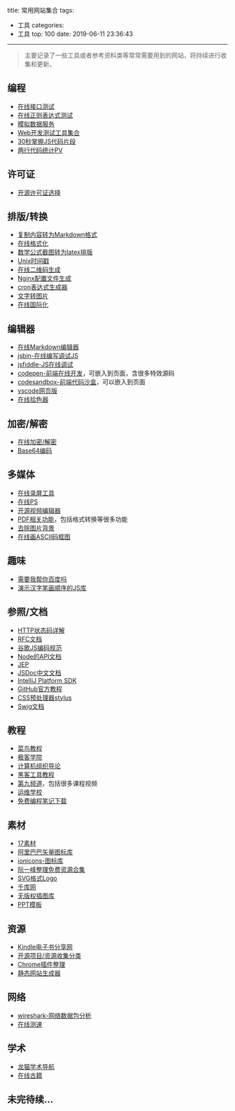 title: 常用网站集合
tags:
  - 工具
categories:
  - 工具
top: 100
date: 2019-06-11 23:36:43
---
> 主要记录了一些工具或者参考资料类等常常需要用到的网站，将持续进行收集和更新。

<!-- more -->
## 编程
* [在线接口测试](http://www.atool9.com/httptest.php)
* [在线正则表达式测试](http://tool.oschina.net/regex/)
* [模拟数据服务](https://www.easy-mock.com/docs)
* [Web开发测试工具集合](https://my.oschina.net/editorial-story/blog/1512299?from=20170820)
* [30秒掌握JS代码片段](https://30secondsofcode.org/)
* [两行代码统计PV](http://busuanzi.ibruce.info/)

## 许可证
* [开源许可证选择](https://choosealicense.com)

## 排版/转换
* [复制内容转为Markdown格式](https://euangoddard.github.io/clipboard2markdown)
* [在线格式化](http://tool.oschina.net/codeformat/js/)
* [数学公式截图转为latex排版](https://mathpix.com/)
* [Unix时间戳](http://tool.chinaz.com/Tools/unixtime.aspx)
* [在线二维码生成](http://www.liantu.com/)
* [Nginx配置文件生成](https://nginxconfig.io/)
* [cron表达式生成器](http://cron.qqe2.com/)
* [文字转图片](https://www.qt86.com/22)
* [在线国际化](https://i18ns.com/zh/index.html)

## 编辑器
* [在线Markdown编辑器](https://www.zybuluo.com/mdeditor)
* [jsbin-在线编写调试JS](https://jsbin.com)
* [jsfiddle-JS在线调试](http://jsfiddle.net/)
* [codepen-前端在线开发](https://codepen.io/)，可嵌入到页面，含很多特效源码
* [codesandbox-前端代码沙盒](https://codesandbox.io/docs/embedding)，可以嵌入到页面
* [vscode网页版](https://microsoft.github.io/monaco-editor/index.html)
* [在线拾色器](https://www.w3cschool.cn/tools/index?name=cpicker)

## 加密/解密
* [在线加密/解密](http://tool.chacuo.net/cryptaes)
* [Base64编码](https://www.sojson.com/base64.html)

## 多媒体
* [在线录屏工具](https://screenrecord.43z.one/)
* [在线PS](https://www.uupoop.com/)
* [开源视频编辑器](https://kdenlive.org/en/)
* [PDF相关功能](https://www.ilovepdf.com/)，包括格式转换等很多功能
* [去除图片背景](https://www.remove.bg/)
* [在线画ASCII码框图](http://asciiflow.com)

## 趣味
* [需要我帮你百度吗](https://lmbtfy.cn/)
* [演示汉字笔画顺序的JS库](https://chanind.github.io/hanzi-writer/docs.html)

## 参照/文档
* [HTTP状态码详解](http://tool.oschina.net/commons?type=5)
* [RFC文档](http://www.rfcreader.com/)
* [谷歌JS编码规范](https://google.github.io/styleguide/jsguide.html)
* [Node的API文档](https://nodejs.org/api/stream.html)
* [JEP](http://openjdk.java.net/jeps/0)
* [JSDoc中文文档](https://www.html.cn/doc/jsdoc/index.html)
* [IntelliJ Platform SDK ](http://www.jetbrains.org/intellij/sdk/docs/welcome.html)
* [GitHub官方教程](https://lab.github.com/courses)
* [CSS预处理器stylus](http://stylus-lang.com/)
* [Swig文档](http://node-swig.github.io/swig-templates/docs/)

## 教程
* [菜鸟教程](https://www.runoob.com)
* [极客学院](http://wiki.jikexueyuan.com/)
* [计算机组织导论](http://bob.cs.sonoma.edu/)
* [黑客工具教程](https://hacker-tools.github.io/lectures)
* [第九频道](https://channel9.msdn.com/Browse/AllContent)，包括很多课程视频
* [运维学校](http://www.opsschool.org/)
* [免费编程笔记下载](https://goalkicker.com/)

## 素材
* [17素材](http://www.17sucai.com/)
* [阿里巴巴矢量图标库](https://www.iconfont.cn)
* [ionicons-图标库](https://ionicons.com/)
* [阮一峰整理免费资源合集](https://www.yuque.com/ruanyf/share/free-photos)
* [SVG格式Logo](https://www.vectorlogo.zone)
* [千库网](https://588ku.com/image/gudianbiankuang.html)
* [无版权插图库](https://gallery.manypixels.co)
* [PPT模板](http://www.1ppt.com)

## 资源
* [Kindle电子书分享网](https://kindle.51nazhun.pub/)
* [开源项目/资源收集分类](https://www.ctolib.com/)
* [Chrome插件整理](https://github.com/zhaoolee/ChromeAppHeroes)
* [静态网站生成器](https://my.oschina.net/editorial-story/blog/1596258?from=20180101)

## 网络
* [wireshark-网络数据包分析](https://www.wireshark.org)
* [在线测速](https://www.speedtest.net)

## 学术
* [龙猫学术导航](http://www.6453.net/)
* [在线古籍](https://ctext.org/huangdi-neijing/shang-gu-tian-zhen-lun/zhs)

## 未完待续...